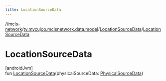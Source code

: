 ```yaml
---
title: LocationSourceData
---
```

//[mcls-network](../../../index.html)/[tv.mycujoo.mclsnetwork.data.model](../index.html)/[LocationSourceData](index.html)/[LocationSourceData](-location-source-data.html)



# LocationSourceData



[androidJvm]\
fun [LocationSourceData](-location-source-data.html)(physicalSourceData: [PhysicalSourceData](../-physical-source-data/index.html))




